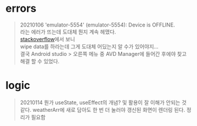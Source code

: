 # errors

> 20210106
'emulator-5554' (emulator-5554): Device is OFFLINE.  
라는 에러가 뜨는데 도대체 뭔지 계속 헤맸다.  
[stackoverflow](https://stackoverflow.com/questions/3152681/android-emulator-5554-offline)에서 보니  
wipe data를 하라는데 그게 도대체 어딨는지 알 수가 있어야지...  
결국 Android studio > 오른쪽 메뉴 중 AVD Manager에 들어간 후에야 찾고 해결 할 수 있었다.

# logic
> 20210114
뭔가 useState, useEffect의 개념? 및 활용이 잘 이해가 안되는 것 같다.
weatherArr에 새로 담아도 한 번 더 눌러야 갱신된 화면이 렌더링 된다.
정리가 필요함